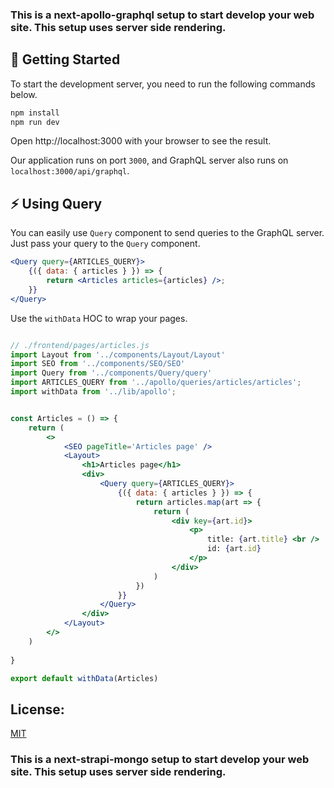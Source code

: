 ### This is a next-apollo-graphql setup to start develop your web site. This setup uses server side rendering.


## 🚀 Getting Started

To start the development server, you need to run the following commands below. 

```bash
npm install
npm run dev
```
Open http://localhost:3000 with your browser to see the result.

Our application runs on port `3000`, and GraphQL server also runs on `localhost:3000/api/graphql`.

## ⚡ Using Query

You can easily use `Query` component to send queries to the GraphQL server. Just pass your query to the `Query` component.
```jsx
<Query query={ARTICLES_QUERY}>
    {({ data: { articles } }) => {
        return <Articles articles={articles} />;
    }}
</Query>
```

Use the `withData` HOC to wrap your pages.
```jsx

// ./frontend/pages/articles.js
import Layout from '../components/Layout/Layout'
import SEO from '../components/SEO/SEO'
import Query from '../components/Query/query'
import ARTICLES_QUERY from '../apollo/queries/articles/articles';
import withData from '../lib/apollo';


const Articles = () => {
    return (
        <>
            <SEO pageTitle='Articles page' />
            <Layout>
                <h1>Articles page</h1>
                <div>
                    <Query query={ARTICLES_QUERY}>
                        {({ data: { articles } }) => {
                            return articles.map(art => {
                                return (
                                    <div key={art.id}>
                                        <p>
                                            title: {art.title} <br />
                                            id: {art.id}
                                        </p>
                                    </div>
                                )
                            })
                        }}
                    </Query>
                </div>
            </Layout>
        </>  
    )
  
}

export default withData(Articles)

```
## License:
[MIT](https://github.com/sergeyyarkov/next-apollo-graphql-setup/blob/master/LICENSE)
### This is a next-strapi-mongo setup to start develop your web site. This setup uses server side rendering.







